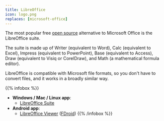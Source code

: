 ```yaml
---
title: LibreOffice
icon: logo.png
replaces: [microsoft-office]
---
```

The most popular free [open source][open source] alternative to Microsoft Office is the LibreOffice suite.

The suite is made up of Writer (equivalent to Word), Calc (equivalent to Excel), Impress (equivalent to PowerPoint), Base (equivalent to Access), Draw (equivalent to Visiq or CorelDraw), and Math (a mathematical formula editor).

LibreOffice is compatible with Microsoft file formats, so you don't have to convert files, and it works in a broadly similar way.

{{% infobox %}}
- **Windows / Mac / Linux app**:
  - [LibreOffice Suite](https://www.libreoffice.org/download/download)
- **Android app**:
  - [LibreOffice Viewer](https://play.google.com/store/apps/details?id=org.documentfoundation.libreoffice) ([FDroid](https://f-droid.org/en/packages/org.documentfoundation.libreoffice/))
{{% /infobox %}}

[open source]: https://web.archive.org/web/20180904102804/https://switching.social/what-is-open-source-software/
